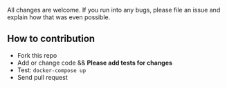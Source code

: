 All changes are welcome. If you run into any bugs, please file an issue and explain how that was even possible.

## How to contribution
- Fork this repo
- Add or change code && **Please add tests for changes**
- Test: `docker-compose up`
- Send pull request